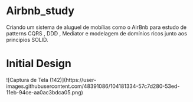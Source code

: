 # Airbnb_study
Criando um sistema de aluguel de mobílias como o AirBnb para estudo de patterns CQRS , DDD , Mediator e modelagem de domínios ricos junto aos principios SOLID.

<h1>Initial Design</h1>
![Captura de Tela (142)](https://user-images.githubusercontent.com/48391086/104181334-57c7d280-53ed-11eb-94ce-aa0ac3bdca05.png)

